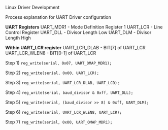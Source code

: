 Linux Driver Development

Process explanation for UART Driver configuration

**UART Registers**
UART_MDR1  -  Mode Definition Register 1
UART_LCR   -  Line Control Register
UART_DLL   -  Divisor Length Low
UART_DLM   -  Divisor Length High

**Within UART_LCR register**
UART_LCR_DLAB  - BIT[7] of UART_LCR
UART_LCR_WLEN8 - BIT[0-1] of UART_LCR

Step 1) `reg_write(serial, 0x07, UART_OMAP_MDR1);`  

Step 2) `reg_write(serial, 0x00, UART_LCR);`

Step 3) `reg_write(serial, UART_LCR_DLAB, UART_LCD);`

Step 4) `reg_write(serial, baud_divisor & 0xff, UART_DLL);`

Step 5) `reg_write(serial, (baud_divisor >> 8) & 0xff, UART_DLM);`

Step 6) `reg_write(serial, UART_LCR_WLEN8, UART_LCR);`

Step 7) `reg_write(serial, 0x00, UART_OMAP_MDR1);`

